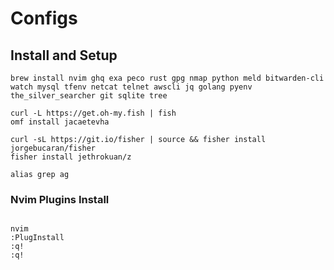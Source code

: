 # Configs

## Install and Setup

```fish
brew install nvim ghq exa peco rust gpg nmap python meld bitwarden-cli watch mysql tfenv netcat telnet awscli jq golang pyenv the_silver_searcher git sqlite tree

curl -L https://get.oh-my.fish | fish
omf install jacaetevha

curl -sL https://git.io/fisher | source && fisher install jorgebucaran/fisher
fisher install jethrokuan/z

alias grep ag
```

### Nvim Plugins Install

```nvim

nvim
:PlugInstall
:q!
:q!
```
